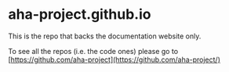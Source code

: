 # aha-project.github.io

 This is the repo that backs the documentation website only.
 
 To see all the repos (i.e. the code ones) please go to [https://github.com/aha-project](https://github.com/aha-project/)  